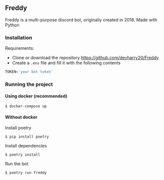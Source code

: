 ## Freddy
Freddy is a multi-purpose discord bot, originally created in 2018. Made with Python

### Installation
Requirements:
- Clone or download the repository https://github.com/devharry20/Freddy
- Create a `.env` file and fill it with the following contents

```python
TOKEN='your bot token'
```

### Running the project
#### Using docker (recommended)
```
$ docker-compose up
```

#### Without docker
Install poetry
```
$ pip install poetry
```
Install dependencies
```
$ poetry install
```
Run the bot
```
$ poetry run freddy
```
